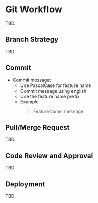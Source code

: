# Git Workflow
TBD.

## Branch Strategy
TBD.

## Commit
* Commit message:
  * Use PascalCase for feature name
  * Commit message using english
  * Use the feature name prefix
  * Example
    > FeatureName: message

## Pull/Merge Request
TBD.

## Code Review and Approval
TBD.

## Deployment
TBD.